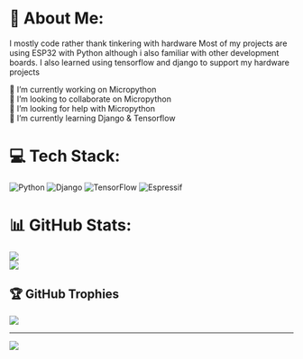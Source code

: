 # 💫 About Me:
I mostly code rather thank tinkering with hardware
Most of my projects are using ESP32 with Python although i also familiar with other development boards.
I also learned using tensorflow and django to support my hardware projects

🔭 I’m currently working on Micropython<br>👯 I’m looking to collaborate on Micropython<br>🤝 I’m looking for help with Micropython<br>🌱 I’m currently learning Django & Tensorflow<br>


# 💻 Tech Stack:
![Python](https://img.shields.io/badge/python-3670A0?style=for-the-badge&logo=python&logoColor=ffdd54)   ![Django](https://img.shields.io/badge/django-%23092E20.svg?style=for-the-badge&logo=django&logoColor=white) ![TensorFlow](https://img.shields.io/badge/TensorFlow-%23FF6F00.svg?style=for-the-badge&logo=TensorFlow&logoColor=white)  ![Espressif](https://img.shields.io/badge/espressif-E7352C.svg?style=for-the-badge&logo=espressif&logoColor=white)
# 📊 GitHub Stats:

![](https://github-readme-streak-stats.herokuapp.com/?user=rayhankimi&theme=shades-of-purple&hide_border=true)<br/>
![](https://github-readme-stats.vercel.app/api/top-langs/?username=rayhankimi&theme=shades-of-purple&hide_border=true&include_all_commits=false&count_private=false&layout=compact)

## 🏆 GitHub Trophies
![](https://github-profile-trophy.vercel.app/?username=rayhankimi&theme=radical&no-frame=true&no-bg=false&margin-w=4)

---
[![](https://visitcount.itsvg.in/api?id=rayhankimi&icon=0&color=0)](https://visitcount.itsvg.in)

<!-- Proudly created with GPRM ( https://gprm.itsvg.in ) -->
